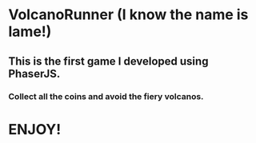 # VolcanoRunner (I know the name is lame!)

## This is the first game I developed using PhaserJS.
### Collect all the coins and avoid the fiery volcanos. 

# ENJOY!
